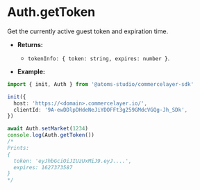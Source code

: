 # Auth.getToken

Get the currently active guest token and expiration time.

- **Returns:**

  - `tokenInfo: { token: string, expires: number }`.

- **Example:**

```ts
import { init, Auth } from '@atoms-studio/commercelayer-sdk'

init({
  host: 'https://<domain>.commercelayer.io/',
  clientId: '9A-ewDDlpDHdeNeJiYDOFFt3g259GMdcVGQg-Jh_SDk', 
})

await Auth.setMarket(1234)
console.log(Auth.getToken())
/*
Prints:
{
  token: 'eyJhbGciOiJIUzUxMiJ9.eyJ....',
  expires: 1627373587
}
*/
```
